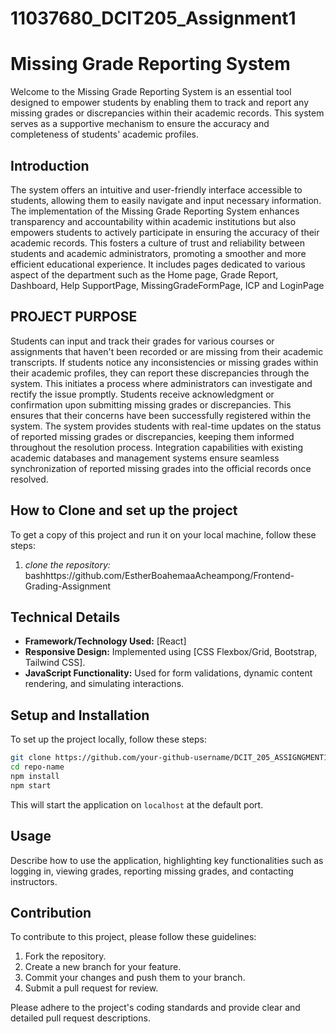 # 11037680_DCIT205_Assignment1
# Missing Grade Reporting System 

Welcome to the Missing Grade Reporting System is an essential tool designed to empower students by enabling them to track and report any missing grades or discrepancies within their academic records. This system serves as a supportive mechanism to ensure the accuracy and completeness of students' academic profiles.

## Introduction

The system offers an intuitive and user-friendly interface accessible to students, allowing them to easily navigate and input necessary information. The implementation of the Missing Grade Reporting System enhances transparency and accountability within academic institutions but also empowers students to actively participate in ensuring the accuracy of their academic records. This fosters a culture of trust and reliability between students and academic administrators, promoting a smoother and more efficient educational experience. It includes pages dedicated  to various aspect of the department such as the Home page, Grade Report, Dashboard, Help SupportPage, MissingGradeFormPage, ICP and LoginPage

## PROJECT PURPOSE

Students can input and track their grades for various courses or assignments that haven't been recorded or are missing from their academic transcripts. If students notice any inconsistencies or missing grades within their academic profiles, they can report these discrepancies through the system. This initiates a process where administrators can investigate and rectify the issue promptly. Students receive acknowledgment or confirmation upon submitting missing grades or discrepancies. This ensures that their concerns have been successfully registered within the system. The system provides students with real-time updates on the status of reported missing grades or discrepancies, keeping them informed throughout the resolution process. Integration capabilities with existing academic databases and management systems ensure seamless synchronization of reported missing grades into the official records once resolved.

## How to Clone and set up the project

To get a copy of this project and run it on your local machine, follow these steps:
1. *clone the repository:*
   bashhttps://github.com/EstherBoahemaaAcheampong/Frontend-Grading-Assignment






## Technical Details

- **Framework/Technology Used:** [React]
- **Responsive Design:** Implemented using [CSS Flexbox/Grid, Bootstrap, Tailwind CSS].
- **JavaScript Functionality:** Used for form validations, dynamic content rendering, and simulating interactions.

## Setup and Installation

To set up the project locally, follow these steps:

```bash
git clone https://github.com/your-github-username/DCIT_205_ASSIGNGMENT1.git
cd repo-name
npm install
npm start
```

This will start the application on `localhost` at the default port.

## Usage

Describe how to use the application, highlighting key functionalities such as logging in, viewing grades, reporting missing grades, and contacting instructors.

## Contribution

To contribute to this project, please follow these guidelines:

1. Fork the repository.
2. Create a new branch for your feature.
3. Commit your changes and push them to your branch.
4. Submit a pull request for review.

Please adhere to the project's coding standards and provide clear and detailed pull request descriptions.
